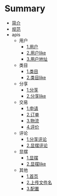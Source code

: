 # Summary

* [简介](README.md)
* [规范](specification.md)
* apis
  * 用户
	* [1.用户](apis/user/user.md)
	* [2.用户like](apis/user/userLike.md)
	* [3.用户地址](apis/userDTO/userAddress.md)
  * 类目
  	* [1.类目](apis/category/category.md)
  	* [2.类目like](apis/category/categoryLike.md)
  * 分享
	* [1.分享](apis/share/share.md)
	* [2.分享like](apis/share/shareLike.md)
  * 交易
    * [1.申请](apis/trade/apply.md)
	* [2.订单](apis/trade/order.md)
	* [3.物流](apis/trade/logistics.md)
	* [4.评价](apis/trade/rate.md)
  * 评论
    * [1.分享评论](apis/comment/share.md)
	* [2.显摆评论](apis/comment/show.md)
  * 显摆
    * [1.显摆](apis/show/show.md)
    * [2.显摆like](apis/show/showLike.md)
  * 其他
    * [1.首页](apis/other/index.md)
    * [2.上传文件名](apis/other/filename.md)
    * [3.配置](apis/other/config.md)
